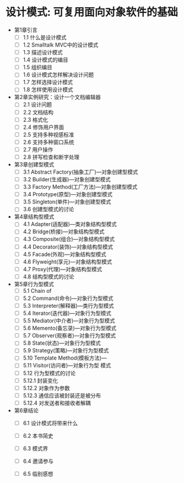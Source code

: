 # 设计模式:  可复用面向对象软件的基础  
- 第1章引言
  - [ ] 1.1 什么是设计模式
  - [ ] 1.2 Smalltalk MVC中的设计模式
  - [ ] 1.3 描述设计模式
  - [ ] 1.4 设计模式的编目
  - [ ] 1.5 组织编目
  - [ ] 1.6 设计模式怎样解决设计问题
  - [ ] 1.7 怎样选择设计模式
  - [ ] 1.8 怎样使用设计模式
- 第2章实例研究：设计一个文档编辑器
  - [ ] 2.1 设计问题
  - [ ] 2.2 文档结构
  - [ ] 2.3 格式化
  - [ ] 2.4 修饰用户界面
  - [ ] 2.5 支持多种视感标准
  - [ ] 2.6 支持多种窗口系统
  - [ ] 2.7 用户操作
  - [ ] 2.8 拼写检查和断字处理
- 第3章创建型模式
  - [ ] 3.1 Abstract Factory(抽象工厂)—对象创建型模式
  - [ ] 3.2 Builder(生成器)—对象创建型模式
  - [ ] 3.3 Factory Method(工厂方法)—对象创建型模式
  - [ ] 3.4 Prototype(原型)—对象创建型模式
  - [ ] 3.5 Singleton(单件)—对象创建型模式
  - [ ] 3.6 创建型模式的讨论
- 第4章结构型模式
  - [ ] 4.1 Adapter(适配器)—类对象结构型模式
  - [ ] 4.2 Bridge(桥接)—对象结构型模式
  - [ ] 4.3 Composite(组合)—对象结构型模式
  - [ ] 4.4 Decorator(装饰)—对象结构型模式
  - [ ] 4.5 Facade(外观)—对象结构型模式
  - [ ] 4.6 Flyweight(享元)—对象结构型模式
  - [ ] 4.7 Proxy(代理)—对象结构型模式
  - [ ] 4.8 结构型模式的讨论 
- 第5章行为型模式
  - [ ] 5.1 Chain of
  - [ ] 5.2 Command(命令)—对象行为型模式
  - [ ] 5.3 Interpreter(解释器)—类行为型模式
  - [ ] 5.4 Iterator(迭代器)—对象行为型模式
  - [ ] 5.5  Mediator(中介者)—对象行为型模式
  - [ ] 5.6 Memento(备忘录)—对象行为型模式
  - [ ] 5.7 Observer(观察者)—对象行为型模式
  - [ ] 5.8 State(状态)—对象行为型模式
  - [ ] 5.9 Strategy(策略)—对象行为型模式
  - [ ] 5.10 Template Method(模板方法)—
  - [ ] 5.11 Visitor(访问者)—对象行为型 模式
  - [ ] 5.12 行为型模式的讨论
  - [ ] 5.12.1 封装变化
  - [ ] 5.12.2 对象作为参数
  - [ ] 5.12.3 通信应该被封装还是被分布
  - [ ] 5.12.4 对发送者和接收者解耦
- 第6章结论
  - [ ] 6.1 设计模式将带来什么
  - [ ] 6.2 本书简史
  - [ ] 6.3 模式界
  - [ ] 6.4 邀请参与
  - [ ] 6.5 临别感想

